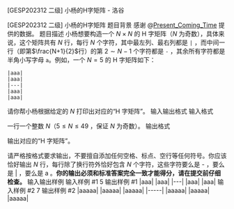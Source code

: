 



[GESP202312 二级] 小杨的H字矩阵 - 洛谷














[GESP202312 二级] 小杨的H字矩阵
题目背景
感谢 @[Present_Coming_Time](/user/793625) 提供的数据。
题目描述
小杨想要构造一个 $N \times N$ 的 H 字矩阵（$N$ 为奇数），具体来说，这个矩阵共有 $N$ 行，每行 $N$ 个字符，其中最左列、最右列都是 `|` ，而中间一行（即第$\frac{N+1}{2}$行）的第 $2 \sim N-1$ 个字符都是 `-` ，其余所有字符都是半角小写字母 `a`。例如，一个 $N=5$ 的 H 字矩阵如下：
```
|aaa|
|aaa|
|---|
|aaa|
|aaa|
```
请你帮小杨根据给定的 $N$ 打印出对应的“H 字矩阵”。
输入输出格式
输入格式

一行一个整数 $N$（$5\le N \le 49$ ，保证 $N$ 为奇数）。
输出格式

输出对应的“H 字矩阵”。

请严格按格式要求输出，不要擅自添加任何空格、标点、空行等任何符号。你应该恰好输出 $N$ 行，每行除了换行符外恰好包含 $N$ 个字符，这些字符要么是 - ，要么是 | ，要么是 a 。**你的输出必须和标准答案完全一致才能得分，请在提交前仔细检查。**
输入输出样例
输入样例 #1
5
输出样例 #1
|aaa|
|aaa|
|---|
|aaa|
|aaa|
输入样例 #2
7
输出样例 #2
|aaaaa|
|aaaaa|
|aaaaa|
|-----|
|aaaaa|
|aaaaa|
|aaaaa|






